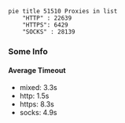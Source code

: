 
```mermaid
pie title 51510 Proxies in list
    "HTTP" : 22639
    "HTTPS": 6429
    "SOCKS" : 28139
```

### Some Info
#### Average Timeout

- mixed: 3.3s
- http: 1.5s
- https: 8.3s
- socks: 4.9s